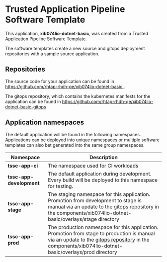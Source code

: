 # Trusted Application Pipeline Software Template

This application, **xib074lio-dotnet-basic**, was created from a Trusted Application Pipeline Software Template.

The software templates create a new source and gitops deployment repositories with a sample source application. 

## Repositories

The source code for your application can be found in [https://github.com/rhtap-rhdh-qe/xib074lio-dotnet-basic ](https://github.com/rhtap-rhdh-qe/xib074lio-dotnet-basic ).
 
The gitops repository, which contains the kubernetes manifests for the application can be found in 
[https://github.com/rhtap-rhdh-qe/xib074lio-dotnet-basic-gitops ](https://github.com/rhtap-rhdh-qe/xib074lio-dotnet-basic-gitops ) 

## Application namespaces 

The default application will be found in the following namespaces. Applications can be deployed into unique namespaces or multiple software templates can also bet generated into the same group namespaces.  

|  Namespace   |  Description   |  
| -------- | -------- |
| **tssc-app-ci** | The namespace used for CI workloads |
| **tssc-app-development** | The default application during development. Every build will be deployed to this namespace for testing. |
| **tssc-app-stage** | The staging namespace for this application. Promotion from development to stage is manual via an update to the [gitops repository](https://github.com/rhtap-rhdh-qe/xib074lio-dotnet-basic-gitops ) in the components/xib074lio-dotnet-basic/overlays/stage directory |
| **tssc-app-prod** | The production namespace for this application. Promotion from stage to production is manual via an update to the [gitops repository](https://github.com/rhtap-rhdh-qe/xib074lio-dotnet-basic-gitops ) in the components/xib074lio-dotnet-basic/overlays/prod directory |